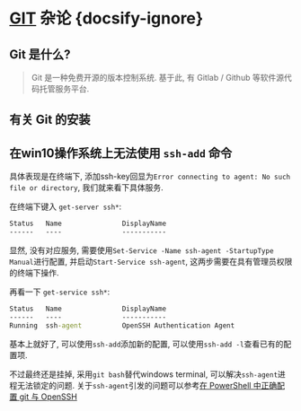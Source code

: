 # [GIT](https://git-scm.com/) 杂论 {docsify-ignore}

## Git 是什么?
> Git 是一种免费开源的版本控制系统. 基于此, 有 Gitlab / Github 等软件源代码托管服务平台.

## 有关 Git 的安装



## 在win10操作系统上无法使用 `ssh-add` 命令
具体表现是在终端下, 添加ssh-key回显为`Error connecting to agent: No such file or directory`, 我们就来看下具体服务.

在终端下键入 `get-server ssh*`:
```cmd
Status   Name               DisplayName
------   ----               -----------
```
显然, 没有对应服务, 需要使用`Set-Service -Name ssh-agent -StartupType Manual`进行配置, 并启动`Start-Service ssh-agent`, 这两步需要在具有管理员权限的终端下操作.

再看一下 `get-service ssh*`:
```cmd
Status   Name               DisplayName
------   ----               -----------
Running  ssh-agent          OpenSSH Authentication Agent
```
基本上就好了, 可以使用`ssh-add`添加新的配置, 可以使用`ssh-add -l`查看已有的配置项.

不过最终还是挂掉, 采用`git bash`替代windows terminal, 可以解决`ssh-agent`进程无法锁定的问题. 关于`ssh-agent`引发的问题可以参考[在 PowerShell 中正确配置 git 与 OpenSSH](https://www.cielyang.com/%E5%9C%A8-powershell-%E4%B8%AD%E6%AD%A3%E7%A1%AE%E9%85%8D%E7%BD%AE-git-%E4%B8%8E-openssh/)
